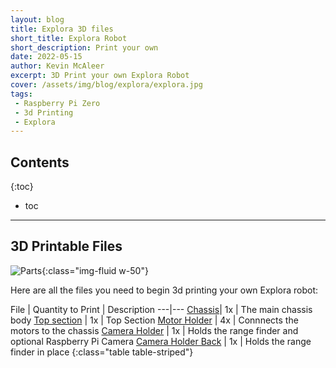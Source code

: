 ```yaml
---
layout: blog
title: Explora 3D files
short_title: Explora Robot
short_description: Print your own
date: 2022-05-15
author: Kevin McAleer
excerpt: 3D Print your own Explora Robot
cover: /assets/img/blog/explora/explora.jpg
tags:
 - Raspberry Pi Zero
 - 3d Printing
 - Explora
---
```


## Contents

{:toc}
* toc

---

## 3D Printable Files

![Parts](/assets/img/blog/explora/parts.jpg){:class="img-fluid w-50"}

Here are all the files you need to begin 3d printing your own Explora robot:

File | Quantity to Print | Description
---|---
[Chassis](/assets/stl/explora/chassis.stl)| 1x | The main chassis body
[Top section](/assets/stl/explora/top_section.stl) | 1x | Top Section
[Motor Holder](/assets/stl/explora/motor_holder.stl) | 4x | Connnects the motors to the chassis
[Camera Holder](/assets/stl/explora/camera_holder.stl) | 1x | Holds the range finder and optional Raspberry Pi Camera
[Camera Holder Back](/assets/stl/explora/camera_holder_back.stl) | 1x | Holds the range finder in place
{:class="table table-striped"}
